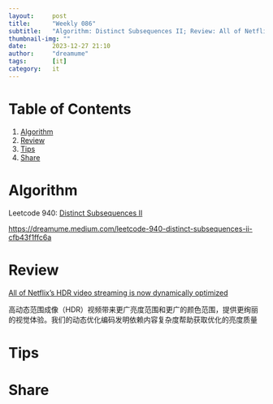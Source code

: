 ```yaml
---
layout:     post
title:      "Weekly 086"
subtitle:   "Algorithm: Distinct Subsequences II; Review: All of Netflix’s HDR video streaming is now dynamically optimized; Tips: ; Share: "
thumbnail-img: ""
date:       2023-12-27 21:10
author:     "dreamume"
tags: 		[it]
category:   it
---
```

<head>
    <script src="https://cdn.mathjax.org/mathjax/latest/MathJax.js?config=TeX-AMS-MML_HTMLorMML" type="text/javascript"></script>
    <script type="text/x-mathjax-config">
        MathJax.Hub.Config({
            tex2jax: {
            skipTags: ['script', 'noscript', 'style', 'textarea', 'pre'],
            inlineMath: [['$','$']]
            }
        });
    </script>
</head>

# Table of Contents

1.  [Algorithm](#orgc12e928)
2.  [Review](#org7a4cbf9)
3.  [Tips](#orge9821fc)
4.  [Share](#org9bfc5d5)


<a id="orgc12e928"></a>

# Algorithm

Leetcode 940: [Distinct Subsequences II](https://leetcode.com/problems/distinct-subsequences-ii)

<https://dreamume.medium.com/leetcode-940-distinct-subsequences-ii-cfb43f1ffc6a>


<a id="org7a4cbf9"></a>

# Review

[All of Netflix’s HDR video streaming is now dynamically optimized](https://netflixtechblog.com/all-of-netflixs-hdr-video-streaming-is-now-dynamically-optimized-e9e0cb15f2ba)

高动态范围成像（HDR）视频带来更广亮度范围和更广的颜色范围，提供更绚丽的视觉体验。我们的动态优化编码发明依赖内容复杂度帮助获取优化的亮度质量


<a id="orge9821fc"></a>

# Tips


<a id="org9bfc5d5"></a>

# Share

